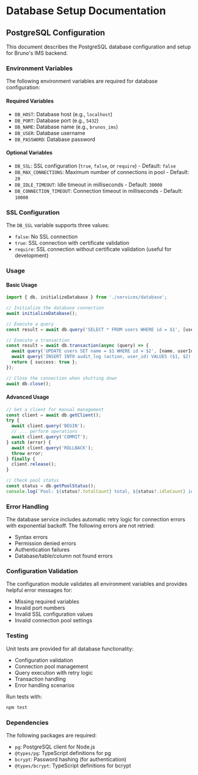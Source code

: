 # Database Setup Documentation

## PostgreSQL Configuration

This document describes the PostgreSQL database configuration and setup for Bruno's IMS backend.

### Environment Variables

The following environment variables are required for database configuration:

#### Required Variables
- `DB_HOST`: Database host (e.g., `localhost`)
- `DB_PORT`: Database port (e.g., `5432`)
- `DB_NAME`: Database name (e.g., `brunos_ims`)
- `DB_USER`: Database username
- `DB_PASSWORD`: Database password

#### Optional Variables
- `DB_SSL`: SSL configuration (`true`, `false`, or `require`) - Default: `false`
- `DB_MAX_CONNECTIONS`: Maximum number of connections in pool - Default: `20`
- `DB_IDLE_TIMEOUT`: Idle timeout in milliseconds - Default: `30000`
- `DB_CONNECTION_TIMEOUT`: Connection timeout in milliseconds - Default: `10000`

### SSL Configuration

The `DB_SSL` variable supports three values:
- `false`: No SSL connection
- `true`: SSL connection with certificate validation
- `require`: SSL connection without certificate validation (useful for development)

### Usage

#### Basic Usage

```typescript
import { db, initializeDatabase } from './services/database';

// Initialize the database connection
await initializeDatabase();

// Execute a query
const result = await db.query('SELECT * FROM users WHERE id = $1', [userId]);

// Execute a transaction
const result = await db.transaction(async (query) => {
  await query('UPDATE users SET name = $1 WHERE id = $2', [name, userId]);
  await query('INSERT INTO audit_log (action, user_id) VALUES ($1, $2)', ['update', userId]);
  return { success: true };
});

// Close the connection when shutting down
await db.close();
```

#### Advanced Usage

```typescript
// Get a client for manual management
const client = await db.getClient();
try {
  await client.query('BEGIN');
  // ... perform operations
  await client.query('COMMIT');
} catch (error) {
  await client.query('ROLLBACK');
  throw error;
} finally {
  client.release();
}

// Check pool status
const status = db.getPoolStatus();
console.log(`Pool: ${status?.totalCount} total, ${status?.idleCount} idle`);
```

### Error Handling

The database service includes automatic retry logic for connection errors with exponential backoff. The following errors are not retried:
- Syntax errors
- Permission denied errors
- Authentication failures
- Database/table/column not found errors

### Configuration Validation

The configuration module validates all environment variables and provides helpful error messages for:
- Missing required variables
- Invalid port numbers
- Invalid SSL configuration values
- Invalid connection pool settings

### Testing

Unit tests are provided for all database functionality:
- Configuration validation
- Connection pool management
- Query execution with retry logic
- Transaction handling
- Error handling scenarios

Run tests with:
```bash
npm test
```

### Dependencies

The following packages are required:
- `pg`: PostgreSQL client for Node.js
- `@types/pg`: TypeScript definitions for pg
- `bcrypt`: Password hashing (for authentication)
- `@types/bcrypt`: TypeScript definitions for bcrypt